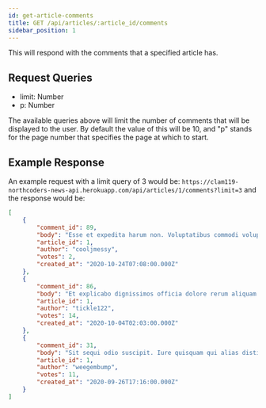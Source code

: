```yaml
---
id: get-article-comments
title: GET /api/articles/:article_id/comments
sidebar_position: 1
---
```


This will respond with the comments that a specified article has.

## Request Queries
- limit: Number
- p: Number

The available queries above will limit the number of comments that will be displayed to the user. By default the value of this will be 10, and "p" stands for the page number that specifies the page at which to start.

## Example Response

An example request with a limit query of 3 would be: `https://clam119-northcoders-news-api.herokuapp.com/api/articles/1/comments?limit=3` and the response would be: 

```json
[
	{
		"comment_id": 89,
		"body": "Esse et expedita harum non. Voluptatibus commodi voluptatem. Minima velit suscipit numquam ea. Id vitae debitis aut incidunt odio quo quam possimus ipsum.",
		"article_id": 1,
		"author": "cooljmessy",
		"votes": 2,
		"created_at": "2020-10-24T07:08:00.000Z"
	},
	{
		"comment_id": 86,
		"body": "Et explicabo dignissimos officia dolore rerum aliquam corrupti. Culpa corporis earum et earum officia a est atque at. Quidem quo recusandae delectus autem possimus blanditiis optio. Sed culpa culpa. Exercitationem nemo aspernatur alias ut qui.",
		"article_id": 1,
		"author": "tickle122",
		"votes": 14,
		"created_at": "2020-10-04T02:03:00.000Z"
	},
	{
		"comment_id": 31,
		"body": "Sit sequi odio suscipit. Iure quisquam qui alias distinctio eos officia enim aut sit. Corrupti ut praesentium ut iste earum itaque qui. Dolores in ab rerum consequuntur. Id ab aliquid autem dolore.",
		"article_id": 1,
		"author": "weegembump",
		"votes": 11,
		"created_at": "2020-09-26T17:16:00.000Z"
	}
]
```